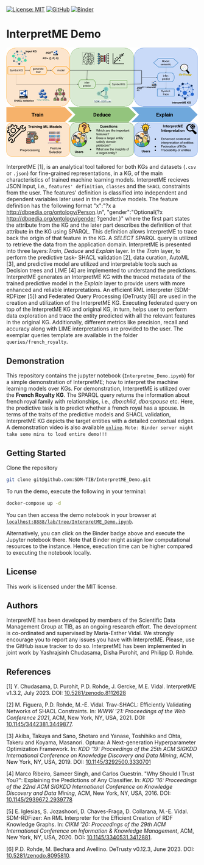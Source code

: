 [![License: MIT](https://img.shields.io/badge/License-MIT-yellow.svg)](LICENSE)
[![GitHub](https://img.shields.io/badge/GitHub-SDM--TIB%2FInterpretME-blue?logo=GitHub)](https://github.com/SDM-TIB/InterpretME)
[![Binder](https://mybinder.org/badge_logo.svg)](https://mybinder.org/v2/gh/SDM-TIB/InterpretME_Demo/main?labpath=InterpretME_Demo.ipynb)

# InterpretME Demo

![InterpretME Design Pattern](https://raw.githubusercontent.com/SDM-TIB/InterpretME_Demo/main/images/DesignPattern.png "InterpretME Design Pattern")

InterpretME [1], is an analytical tool tailored for both KGs and datasets (`.csv` or `.json`) for fine-grained representations, in a KG, of the main characteristics of trained machine learning models. InterpretME recieves JSON input, i.e., `features' definition`, `classes` and the `SHACL` constraints from the user. 
The features' definition is classified into independent and dependent variables later used in the predictive models. 
The feature definition has the following format "x":"?x a <http://dbpedia.org/ontology/Person>.\n", "gender":"Optional{?x <http://dbpedia.org/ontology/gender> ?gender.}" where the first part states the attribute from the KG and the later part describes the definition of that attribute in the KG using SPARQL. 
This definition allows InterpretME to trace back the origin of that feature in the KG. A *SELECT* SPARQL query is utilized to retrieve the data from the application domain. InterpretME is presented into three layers:*Train*, *Deduce* and *Explain* layer. 
In the *Train* layer, to perform the predictive task- SHACL validation [2], data curation, AutoML [3], and predictive model are utilized and interpretable tools such as Decision trees and LIME [4] are implemented to understand the predictions. 
InterpretME generates an InterpretME KG with the traced metadata of the trained predictive model in the *Explain* layer to provide users with more enhanced and reliable interpretations. 
An efficient RML interpreter (SDM-RDFizer [5]) and Federated Query Processing (DeTrusty [6]) are used in the creation and utilization of the InterpretME KG. Executing federated query on top of the InterpretME KG and original KG, in turn, helps user to perform data exploration and trace the entity predicted with all the relevant features in the original KG. 
Additionally, different metrics like precision, recall and accuracy along with LIME interpretations are provided to the user. 
The exemplar queries template are available in the folder `queries/french_royalty`.


## Demonstration
This repository contains the jupyter notebook (`Interpretme_Demo.ipynb`) for a simple demonstration of InterpretME; how to interpret the machine learning models over KGs.
For demonstration, InterpretME is utilized over the **French Royalty KG**. The SPARQL query returns the information about french royal family with relationships, i.e., *dbo:child*, *dbo:spouse* etc. Here, the predictive task is to predict whether a french royal has a spouse.
In terms of the traits of the predictive models and SHACL validation, InterpretME KG depicts the target entities with a detailed contextual edges.
A demonstration video is also available [`online`](https://www.youtube.com/watch?v=Bu4lROnY4xg). 
`Note: Binder server might take some mins to load entire demo!!!`
## Getting Started
Clone the repository
```bash
git clone git@github.com:SDM-TIB/InterpretME_Demo.git
```

To run the demo, execute the following in your terminal:
```bash
docker-compose up -d
```

You can then access the demo notebook in your browser at [`localhost:8888/lab/tree/InterpretME_Demo.ipynb`](http://localhost:8888/lab/tree/InterpretME_Demo.ipynb).

Alternatively, you can click on the Binder badge above and execute the Jupyter notebook there. Note that Binder might assign low computational resources to the instance. Hence, execution time can be higher compared to executing the notebook locally.

## License
This work is licensed under the MIT license.

## Authors
InterpretME has been developed by members of the Scientific Data Management Group at TIB, as an ongoing research effort.
The development is co-ordinated and supervised by Maria-Esther Vidal.
We strongly encourage you to report any issues you have with InterpretME.
Please, use the GitHub issue tracker to do so.
InterpretME has been implemented in joint work by Yashrajsinh Chudasama, Disha Purohit, and Philipp D. Rohde.

## References
[1] Y. Chudasama, D. Purohit, P.D. Rohde, J. Gercke, M.E. Vidal. InterpretME v1.3.2, July 2023. DOI: [10.5281/zenodo.8112628](https://doi.org/10.5281/zenodo.8112628)

[2] M. Figuera, P.D. Rohde, M.-E. Vidal. Trav-SHACL: Efficiently Validating Networks of SHACL Constraints. In: *WWW '21: Proceedings of the Web Conference 2021*, ACM, New York, NY, USA, 2021. DOI: [10.1145/3442381.3449877](https://doi.org/10.1145/3442381.3449877).

[3] Akiba, Takuya and Sano, Shotaro and Yanase, Toshihiko and Ohta, Takeru and Koyama, Masanori. Optuna: A Next-generation Hyperparameter Optimization Framework. In: *KDD '19: Proceedings of the 25th ACM SIGKDD International Conference on Knowledge Discovery and Data Mining*, ACM, New York, NY, USA, 2019. DOI: [10.1145/3292500.3330701](https://doi.org/10.1145/3292500.3330701)

[4] Marco Ribeiro, Sameer Singh, and Carlos Guestrin. "Why Should I Trust You?": Explaining the Predictions of Any Classifier. In: *KDD '16: Proceedings of the 22nd ACM SIGKDD International Conference on Knowledge Discovery and Data Mining*, ACM, New York, NY, USA, 2016. DOI: [10.1145/2939672.2939778](https://doi.org/10.1145/2939672.2939778)

[5] E. Iglesias, S. Jozashoori, D. Chaves-Fraga, D. Collarana, M.-E. Vidal. SDM-RDFizer: An RML Interpreter for the Efficient Creation of RDF Knowledge Graphs. In: *CIKM '20: Proceedings of the 29th ACM International Conference on Information & Knowledge Management*, ACM, New York, NY, USA, 2020. DOI: [10.1145/3340531.3412881](https://doi.org/10.1145/3340531.3412881).

[6] P.D. Rohde, M. Bechara and Avellino. DeTrusty v0.12.3, June 2023. DOI: [10.5281/zenodo.8095810](https://doi.org/10.5281/zenodo.8095810).
